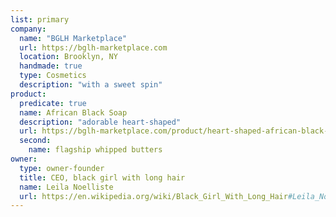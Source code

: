 ```yaml
---
list: primary
company:
  name: "BGLH Marketplace"
  url: https://bglh-marketplace.com
  location: Brooklyn, NY
  handmade: true
  type: Cosmetics
  description: "with a sweet spin"
product:
  predicate: true
  name: African Black Soap
  description: "adorable heart-shaped"
  url: https://bglh-marketplace.com/product/heart-shaped-african-black-soap/
  second:
    name: flagship whipped butters
owner:
  type: owner-founder
  title: CEO, black girl with long hair
  name: Leila Noelliste
  url: https://en.wikipedia.org/wiki/Black_Girl_With_Long_Hair#Leila_Noelliste
---
```

